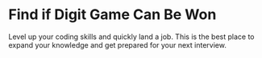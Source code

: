 # Find if Digit Game Can Be Won

Level up your coding skills and quickly land a job. This is the best place to expand your knowledge and get prepared for your next interview.